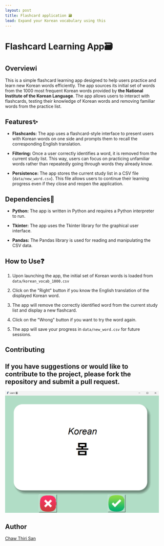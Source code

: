 ```yaml
---
layout: post
title: Flashcard application 🗃️
lead: Expand your Korean vocabulary using this 
---
```

# Flashcard Learning App🗃️

## Overviewℹ️

This is a simple flashcard learning app designed to help users practice and learn new Korean words efficiently. The app sources its initial set of words from the 1000 most frequent Korean words provided by **the National Institute of the Korean Language**. The app allows users to interact with flashcards, testing their knowledge of Korean words and removing familiar words from the practice list.

## Features✨

- **Flashcards:** The app uses a flashcard-style interface to present users with Korean words on one side and prompts them to recall the corresponding English translation.

- **Filtering:** Once a user correctly identifies a word, it is removed from the current study list. This way, users can focus on practicing unfamiliar words rather than repeatedly going through words they already know.

- **Persistence:** The app stores the current study list in a CSV file (`data/new_word.csv`). This file allows users to continue their learning progress even if they close and reopen the application.

## Dependencies🔎

- **Python:** The app is written in Python and requires a Python interpreter to run.

- **Tkinter:** The app uses the Tkinter library for the graphical user interface.

- **Pandas:** The Pandas library is used for reading and manipulating the CSV data.

## How to Use❓

1. Upon launching the app, the initial set of Korean words is loaded from `data/korean_vocab_1000.csv` 

2. Click on the "Right" button if you know the English translation of the displayed Korean word.

3. The app will remove the correctly identified word from the current study list and display a new flashcard.

4. Click on the "Wrong" button if you want to try the word again.

5. The app will save your progress in `data/new_word.csv` for future sessions.

## Contributing

If you have suggestions or would like to contribute to the project, please fork the repository and submit a pull request. 
---
![Preview of a flashcard](/assets/jpg/image_Flash.png)
## Author
[Chaw Thiri San](chaw.compare)